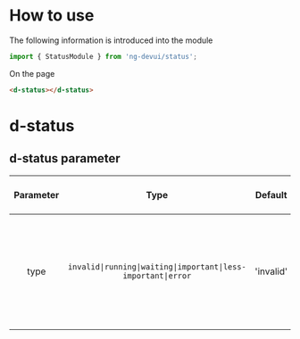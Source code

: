 # How to use
The following information is introduced into the module

```ts
import { StatusModule } from 'ng-devui/status';
```

On the page

```html
<d-status></d-status>
```
# d-status
## d-status parameter

| Parameter |                             Type                              |  Default  | Description                                                                                | Jump to Demo                                             |
| :-------: | :-----------------------------------------------------------: | :-------: | :----------------------------------------------------------------------------------------- | -------------------------------------------------------- |
|   type    | `invalid\|running\|waiting\|important\|less-important\|error` | 'invalid' | Required. The value can be success, error, warning, initial, waiting, running, or invalid. | [Basic usage](demo#basic-usage) |
